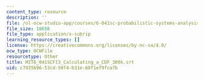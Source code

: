 ```yaml
---
content_type: resource
description: ''
file: /ol-ocw-studio-app/courses/6-041sc-probabilistic-systems-analysis-and-applied-probability-fall-2013/c7935b9653cd50f4b31e68f1ef9fca7b_MIT6_041SCF13_Calculating_a_CDF_300k.vtt
file_size: 10656
file_type: application/x-subrip
learning_resource_types: []
license: https://creativecommons.org/licenses/by-nc-sa/4.0/
ocw_type: OCWFile
resourcetype: Other
title: MIT6_041SCF13_Calculating_a_CDF_300k.srt
uid: c7935b96-53cd-50f4-b31e-68f1ef9fca7b
---
```


